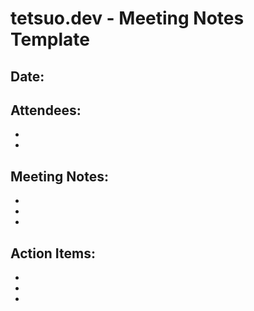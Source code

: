 # tetsuo.dev - Meeting Notes Template

## Date:


## Attendees:
-
-

## Meeting Notes:

-
-
-


## Action Items:
-
-
-

